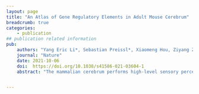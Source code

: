 ```yaml
---
layout: page
title: "An Atlas of Gene Regulatory Elements in Adult Mouse Cerebrum"
breadcrumb: true
categories:
    - publication
## publication related information
pub:
    authors: "Yang Eric Li*, Sebastian Preissl*, Xiaomeng Hou, Ziyang Zhang, Kai Zhang, Yunjiang Qiu, Olivier Poirion, Bin Li, Joshua Chiou, Hanqing Liu, Antonio Pinto-Duarte, Naoki Kubo, Xiaoyu Yang, Rongxin Fang, Xinxin Wang, Jee Yun Han, Jacinta Lucero, Yiming Yan, Michael Miller, Samantha Kuan, David Gorkin, Kyle Gaulton, Yin Shen, Michael Nunn, Eran A. Mukame, M. Margarita Behrens, Joseph Ecker and Bing Ren"
    journal: "Nature"
    date: 2021-10-06
    doi:  https://doi.org/10.1038/s41586-021-03604-1
    abstract: "The mammalian cerebrum performs high-level sensory perception, motor control and cognitive functions through highly specialized cortical and subcortical structures1. Recent surveys of mouse and human brains with single-cell transcriptomics2,3,4,5,6 and high-throughput imaging technologies7,8 have uncovered hundreds of neural cell types distributed in different brain regions, but the transcriptional regulatory programs that are responsible for the unique identity and function of each cell type remain unknown. Here we probe the accessible chromatin in more than 800,000 individual nuclei from 45 regions that span the adult mouse isocortex, olfactory bulb, hippocampus and cerebral nuclei, and use the resulting data to map the state of 491,818 candidate cis-regulatory DNA elements in 160 distinct cell types. We find high specificity of spatial distribution for not only excitatory neurons, but also most classes of inhibitory neurons and a subset of glial cell types. We characterize the gene regulatory sequences associated with the regional specificity within these cell types. We further link a considerable fraction of the cis-regulatory elements to putative target genes expressed in diverse cerebral cell types and predict transcriptional regulators that are involved in a broad spectrum of molecular and cellular pathways in different neuronal and glial cell populations. Our results provide a foundation for comprehensive analysis of gene regulatory programs of the mammalian brain and assist in the interpretation of noncoding risk variants associated with various neurological diseases and traits in humans."


---
```

